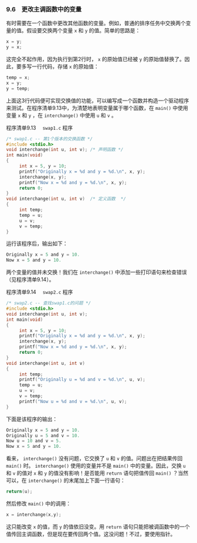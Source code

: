 ### 9.6　更改主调函数中的变量

有时需要在一个函数中更改其他函数的变量。例如，普通的排序任务中交换两个变量的值。假设要交换两个变量 `x` 和 `y` 的值。简单的思路是：

```c
x = y;
y = x;
```

这完全不起作用，因为执行到第2行时， `x` 的原始值已经被 `y` 的原始值替换了。因此，要多写一行代码，存储 `x` 的原始值：

```c
temp = x;
x = y;
y = temp;
```

上面这3行代码便可实现交换值的功能，可以编写成一个函数并构造一个驱动程序来测试。在程序清单9.13中，为清楚地表明变量属于哪个函数，在 `main()` 中使用变量 `x` 和 `y` ，在 `interchange()` 中使用 `u` 和 `v` 。

程序清单9.13　 `swap1.c` 程序

```c
/* swap1.c -- 第1个版本的交换函数 */
#include <stdio.h>
void interchange(int u, int v); /* 声明函数 */
int main(void)
{
     int x = 5, y = 10;
     printf("Originally x = %d and y = %d.\n", x, y);
     interchange(x, y);
     printf("Now x = %d and y = %d.\n", x, y);
     return 0;
}
void interchange(int u, int v)  /* 定义函数  */
{
     int temp;
     temp = u;
     u = v;
     v = temp;
}
```

运行该程序后，输出如下：

```c
Originally x = 5 and y = 10.
Now x = 5 and y = 10.
```

两个变量的值并未交换！我们在 `interchange()` 中添加一些打印语句来检查错误（见程序清单9.14）。

程序清单9.14　 `swap2.c` 程序

```c
/* swap2.c -- 查找swap1.c的问题 */
#include <stdio.h>
void interchange(int u, int v);
int main(void)
{
     int x = 5, y = 10;
     printf("Originally x = %d and y = %d.\n", x, y);
     interchange(x, y);
     printf("Now x = %d and y = %d.\n", x, y);
     return 0;
}
void interchange(int u, int v)
{
     int temp;
     printf("Originally u = %d and v = %d.\n", u, v);
     temp = u;
     u = v;
     v = temp;
     printf("Now u = %d and v = %d.\n", u, v);
}
```

下面是该程序的输出：

```c
Originally x = 5 and y = 10.
Originally u = 5 and v = 10.
Now u = 10 and v = 5.
Now x = 5 and y = 10.
```

看来， `interchange()` 没有问题，它交换了 `u` 和 `v` 的值。问题出在把结果传回 `main()` 时。 `interchange()` 使用的变量并不是 `main()` 中的变量。因此，交换 `u` 和 `v` 的值对 `x` 和 `y` 的值没有影响！是否能用 `return` 语句把值传回 `main()` ？当然可以，在 `interchange()` 的末尾加上下面一行语句：

```c
return(u);
```

然后修改 `main()` 中的调用：

```c
x = interchange(x,y);
```

这只能改变 `x` 的值，而 `y` 的值依旧没变。用 `return` 语句只能把被调函数中的一个值传回主调函数，但是现在要传回两个值。这没问题！不过，要使用指针。


